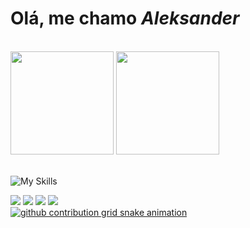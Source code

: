 # Olá, me chamo <strong><i>Aleksander</i></strong>
<br>

<div> 
  <img height="165em" src="https://github-readme-stats.vercel.app/api?username=AlekBr1&show_icons=true&theme=tokyonight" />
  <img height="165em" src="https://github-readme-stats.vercel.app/api/top-langs/?username=AlekBr1&layout=compact&langs_count=16&theme=tokyonight" />
</div>
                                                                                                                                                     
<br>

<picture>
  <source media="(prefers-color-scheme: dark)" srcset="https://skillicons.dev/icons?i=html,css,java,js,ts,react,nodejs,git,vscode,tailwind&theme=dark">
  <source media="(prefers-color-scheme: light)" srcset="https://skillicons.dev/icons?i=html,css,java,js,ts,react,nodejs,git,vscode,tailwind&theme=light">
  
  ![My Skills](https://skillicons.dev/icons?i=html,css,java,js,ts,react,nodejs,git,vscode,tailwind&theme=dark)
</picture>


<div>
  <a href="https://www.linkedin.com/in/aleksander-silva-0a58a927b" target="_blank"><img src="https://img.shields.io/badge/LinkedIn-0077B5?style=for-the-badge&logo=linkedin&logoColor=white" target="_blank"></a>
  <a href="https://www.instagram.com/alek_br3/" target="_blank"><img src="https://img.shields.io/badge/Instagram-E4405F?style=for-the-badge&logo=instagram&logoColor=white" target="_blank"></a>
  <a href="https://x.com/Alek_BR_" target="_blank"><img src="https://img.shields.io/badge/Twitter-1DA1F2?style=for-the-badge&logo=twitter&logoColor=white" target="_blank"></a>
  <!-- <a href="https://discord.gg/dMweaNs6" target="_blank"><img src="https://img.shields.io/badge/Discord-7289DA?style=for-the-badge&logo=discord&logoColor=white" target="_blank"></a> -->
  <a href="https://www.youtube.com/@ALEK-io6qs" target="blank"><img src="https://img.shields.io/badge/YouTube-FF0000?style=for-the-badge&logo=youtube&logoColor=white" ><target="_blank"/a>
<div>

  
<picture>
  <source media="(prefers-color-scheme: dark)" srcset="https://raw.githubusercontent.com/AlekBr1/output/github-contribution-grid-snake-dark.svg">
  <source media="(prefers-color-scheme: light)" srcset="https://raw.githubusercontent.com/AlekBr1/output/github-contribution-grid-snake.svg">
  <img alt="github contribution grid snake animation" src="https://raw.githubusercontent.com/AlekBr1/output/github-contribution-grid-snake.svg">
</picture>
